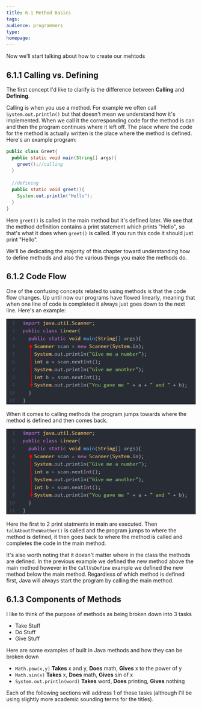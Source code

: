 ```yaml
---
title: 6.1 Method Basics
tags:
audience: programmers
type:
homepage:
---
```


Now we'll start talking about how to create our mehtods

## 6.1.1 Calling vs. Defining

The first concept I'd like to clarify is the difference between **Calling** and **Defining**.

Calling is when you use a method. For example we often call `System.out.println()` but that doesn't mean we understand how it's implemented. When we call it the corresponding code for the method is can and then the program continues where it left off. The place where the code for the method is actually written is the place where the method is defined. Here's an example program:

```java
public class Greet{
  public static void main(String[] args){
    greet();//calling
  }

  //defining
  public static void greet(){
    System.out.println("Hello");
  }
}
```

Here `greet()` is called in the main method but it's defined later. We see that the method definition contains a print statement which prints "Hello", so that's what it does when `greet()` is called. If you run this code it should just print "Hello".

We'll be dedicating the majority of this chapter toward understanding how to define methods and also the various things you make the methods do.

## 6.1.2 Code Flow

One of the confusing concepts related to using methods is that the code flow changes. Up until now our programs have flowed linearly, meaning that when one line of code is completed it always just goes down to the next line. Here's an example:

![](img/6a_linear_flow.png)

When it comes to calling methods the program jumps towards where the method is defined and then comes back.

![](img/6a_linear_flow.png)

Here the first to 2 print statments in main are executed. Then `talkAboutTheWeather()` is called and the program jumps to where the method is defined, it then goes back to where the method is called and completes the code in the main method.

It's also worth noting that it doesn't matter where in the class the methods are defined. In the previous example we defined the new method above the main method however in the `CallVsDefine` example we defined the new method below the main method. Regardless of which method is defined first, Java will always start the program by calling the main method.

## 6.1.3 Components of Methods

I like to think of the purpose of methods as being broken down into 3 tasks

* Take Stuff
* Do Stuff
* Give Stuff

Here are some examples of built in Java methods and how they can be broken down

* `Math.pow(x,y)` **Takes** x and y, **Does** math, **Gives** x to the power of y
* `Math.sin(x)` **Takes** x, **Does** math, **Gives** sin of x
* `System.out.println(word)` **Takes** word, **Does** printing, **Gives** nothing

Each of the following sections will address 1 of these tasks (although I'll be using slightly more academic sounding terms for the titles).
